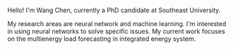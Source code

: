 Hello! I'm Wang Chen, currently a PhD candidate at Southeast University. 

My research areas are neural network and machine learning. I'm interested in using neural networks to solve specific issues. My current work focuses on the multienergy load forecasting in integrated energy system. 
